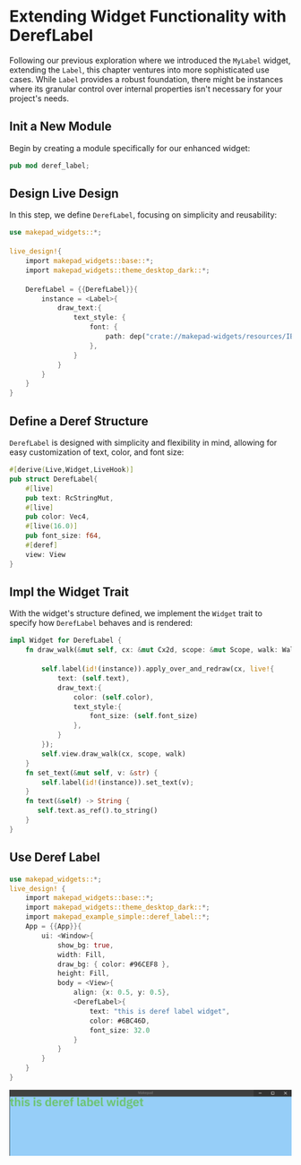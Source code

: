 # Extending Widget Functionality with DerefLabel

Following our previous exploration where we introduced the `MyLabel` widget, extending the `Label`, this chapter ventures into more sophisticated use cases. While `Label` provides a robust foundation, there might be instances where its granular control over internal properties isn't necessary for your project's needs.

## Init a New Module

Begin by creating a module specifically for our enhanced widget:

```rust
pub mod deref_label;
```

## Design Live Design

In this step, we define `DerefLabel`, focusing on simplicity and reusability:

```rust
use makepad_widgets::*;

live_design!{
    import makepad_widgets::base::*;
    import makepad_widgets::theme_desktop_dark::*;

    DerefLabel = {{DerefLabel}}{
        instance = <Label>{
            draw_text:{
                text_style: { 
                    font: {
                        path: dep("crate://makepad-widgets/resources/IBMPlexSans-SemiBold.ttf")
                    }, 
                } 
            }
        }
    }
}
```

## Define a Deref Structure

`DerefLabel` is designed with simplicity and flexibility in mind, allowing for easy customization of text, color, and font size:

```rust
#[derive(Live,Widget,LiveHook)]
pub struct DerefLabel{
    #[live]
    pub text: RcStringMut,
    #[live]
    pub color: Vec4,
    #[live(16.0)]
    pub font_size: f64,
    #[deref]
    view: View
}
```

## Impl the Widget Trait

With the widget's structure defined, we implement the `Widget` trait to specify how `DerefLabel` behaves and is rendered:

```rust
impl Widget for DerefLabel {
    fn draw_walk(&mut self, cx: &mut Cx2d, scope: &mut Scope, walk: Walk) -> DrawStep {
        
        self.label(id!(instance)).apply_over_and_redraw(cx, live!{
            text: (self.text),
            draw_text:{
                color: (self.color),
                text_style:{
                    font_size: (self.font_size)
                },
            }
        });
        self.view.draw_walk(cx, scope, walk)
    }
    fn set_text(&mut self, v: &str) {
        self.label(id!(instance)).set_text(v);
    }
    fn text(&self) -> String {
       self.text.as_ref().to_string()
    }
}
```

## Use Deref Label

```rust
use makepad_widgets::*;
live_design! {
    import makepad_widgets::base::*;
    import makepad_widgets::theme_desktop_dark::*;
    import makepad_example_simple::deref_label::*;
    App = {{App}}{ 
        ui: <Window>{
            show_bg: true, 
            width: Fill, 
            draw_bg: { color: #96CEF8 }, 
            height: Fill,  
            body = <View>{
                align: {x: 0.5, y: 0.5}, 
                <DerefLabel>{
                    text: "this is deref label widget",
                    color: #6BC46D,
                    font_size: 32.0
                } 
            } 
        } 
    }
}
```

![](../../../static/deref_label.png)